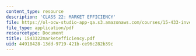 ```yaml
---
content_type: resource
description: 'CLASS 22: MARKET EFFICIENCY'
file: https://ol-ocw-studio-app-qa.s3.amazonaws.com/courses/15-433-investments-spring-2003/4491842813dd9719421bce96c282b39c_1543322marketefficiency.pdf
file_type: application/pdf
resourcetype: Document
title: 1543322marketefficiency.pdf
uid: 44918428-13dd-9719-421b-ce96c282b39c
---
```

